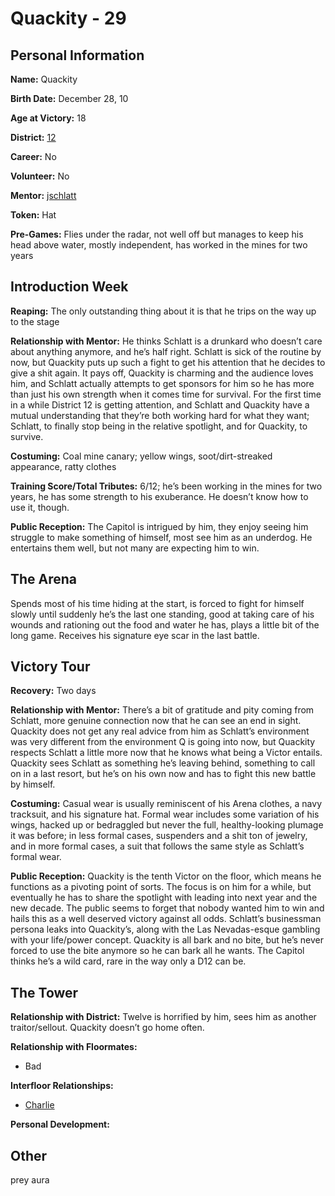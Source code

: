 # Quackity - 29

## Personal Information
**Name:** Quackity

**Birth Date:** December 28, 10

**Age at Victory:** 18

**District:** [12](../../Worldbuilding/Districts/district12.md)

**Career:** No

**Volunteer:** No

**Mentor:** [jschlatt](../floor0/jschlatt.md)

**Token:** Hat 

**Pre-Games:** Flies under the radar, not well off but manages to keep his head above water, mostly independent, has worked in the mines for two years

## Introduction Week
**Reaping:** The only outstanding thing about it is that he trips on the way up to the stage

**Relationship with Mentor:** He thinks Schlatt is a drunkard who doesn’t care about anything anymore, and he’s half right. Schlatt is sick of the routine by now, but Quackity puts up such a fight to get his attention that he decides to give a shit again. It pays off, Quackity is charming and the audience loves him, and Schlatt actually attempts to get sponsors for him so he has more than just his own strength when it comes time for survival. For the first time in a while District 12 is getting attention, and Schlatt and Quackity have a mutual understanding that they’re both working hard for what they want; Schlatt, to finally stop being in the relative spotlight, and for Quackity, to survive.

**Costuming:** Coal mine canary; yellow wings, soot/dirt-streaked appearance, ratty clothes

**Training Score/Total Tributes:** 6/12; he’s been working in the mines for two years, he has some strength to his exuberance. He doesn’t know how to use it, though.

**Public Reception:** The Capitol is intrigued by him, they enjoy seeing him struggle to make something of himself, most see him as an underdog. He entertains them well, but not many are expecting him to win.

## The Arena
Spends most of his time hiding at the start, is forced to fight for himself slowly until suddenly he’s the last one standing, good at taking care of his wounds and rationing out the food and water he has, plays a little bit of the long game. Receives his signature eye scar in the last battle.

## Victory Tour
**Recovery:** Two days

**Relationship with Mentor:** There’s a bit of gratitude and pity coming from Schlatt, more genuine connection now that he can see an end in sight. Quackity does not get any real advice from him as Schlatt’s environment was very different from the environment Q is going into now, but Quackity respects Schlatt a little more now that he knows what being a Victor entails. Quackity sees Schlatt as something he’s leaving behind, something to call on in a last resort, but he’s on his own now and has to fight this new battle by himself. 

**Costuming:** Casual wear is usually reminiscent of his Arena clothes, a navy tracksuit, and his signature hat. Formal wear includes some variation of his wings, hacked up or bedraggled but never the full, healthy-looking plumage it was before; in less formal cases, suspenders and a shit ton of jewelry, and in more formal cases, a suit that follows the same style as Schlatt’s formal wear.

**Public Reception:** Quackity is the tenth Victor on the floor, which means he functions as a pivoting point of sorts. The focus is on him for a while, but eventually he has to share the spotlight with leading into next year and the new decade. The public seems to forget that nobody wanted him to win and hails this as a well deserved victory against all odds. Schlatt’s businessman persona leaks into Quackity’s, along with the Las Nevadas-esque gambling with your life/power concept. Quackity is all bark and no bite, but he’s never forced to use the bite anymore so he can bark all he wants. The Capitol thinks he’s a wild card, rare in the way only a D12 can be. 

## The Tower
**Relationship with District:** Twelve is horrified by him, sees him as another traitor/sellout. Quackity doesn’t go home often.

**Relationship with Floormates:**
- Bad 

**Interfloor Relationships:**
- [Charlie](../floor1/Slimecicle.md)

**Personal Development:**

## Other
prey aura
